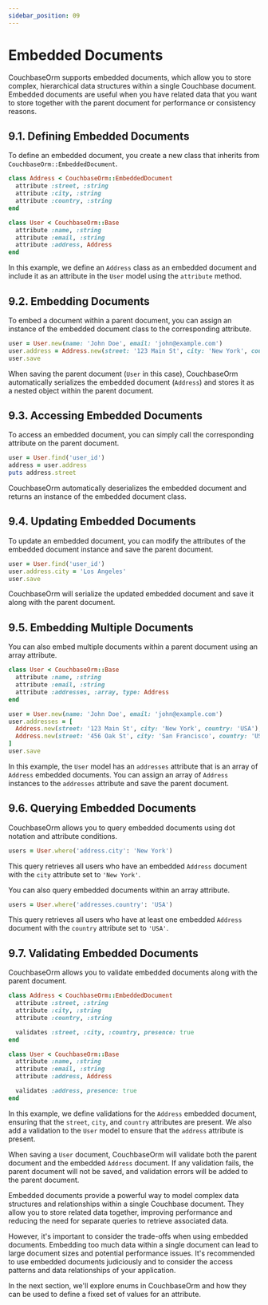 ```yaml
---
sidebar_position: 09
---
```


# Embedded Documents

CouchbaseOrm supports embedded documents, which allow you to store complex, hierarchical data structures within a single Couchbase document. Embedded documents are useful when you have related data that you want to store together with the parent document for performance or consistency reasons.

## 9.1. Defining Embedded Documents

To define an embedded document, you create a new class that inherits from `CouchbaseOrm::EmbeddedDocument`.

```ruby
class Address < CouchbaseOrm::EmbeddedDocument
  attribute :street, :string
  attribute :city, :string
  attribute :country, :string
end

class User < CouchbaseOrm::Base
  attribute :name, :string
  attribute :email, :string
  attribute :address, Address
end
```

In this example, we define an `Address` class as an embedded document and include it as an attribute in the `User` model using the `attribute` method.

## 9.2. Embedding Documents

To embed a document within a parent document, you can assign an instance of the embedded document class to the corresponding attribute.

```ruby
user = User.new(name: 'John Doe', email: 'john@example.com')
user.address = Address.new(street: '123 Main St', city: 'New York', country: 'USA')
user.save
```

When saving the parent document (`User` in this case), CouchbaseOrm automatically serializes the embedded document (`Address`) and stores it as a nested object within the parent document.

## 9.3. Accessing Embedded Documents

To access an embedded document, you can simply call the corresponding attribute on the parent document.

```ruby
user = User.find('user_id')
address = user.address
puts address.street
```

CouchbaseOrm automatically deserializes the embedded document and returns an instance of the embedded document class.

## 9.4. Updating Embedded Documents

To update an embedded document, you can modify the attributes of the embedded document instance and save the parent document.

```ruby
user = User.find('user_id')
user.address.city = 'Los Angeles'
user.save
```

CouchbaseOrm will serialize the updated embedded document and save it along with the parent document.

## 9.5. Embedding Multiple Documents

You can also embed multiple documents within a parent document using an array attribute.

```ruby
class User < CouchbaseOrm::Base
  attribute :name, :string
  attribute :email, :string
  attribute :addresses, :array, type: Address
end

user = User.new(name: 'John Doe', email: 'john@example.com')
user.addresses = [
  Address.new(street: '123 Main St', city: 'New York', country: 'USA'),
  Address.new(street: '456 Oak St', city: 'San Francisco', country: 'USA')
]
user.save
```

In this example, the `User` model has an `addresses` attribute that is an array of `Address` embedded documents. You can assign an array of `Address` instances to the `addresses` attribute and save the parent document.

## 9.6. Querying Embedded Documents

CouchbaseOrm allows you to query embedded documents using dot notation and attribute conditions.

```ruby
users = User.where('address.city': 'New York')
```

This query retrieves all users who have an embedded `Address` document with the `city` attribute set to `'New York'`.

You can also query embedded documents within an array attribute.

```ruby
users = User.where('addresses.country': 'USA')
```

This query retrieves all users who have at least one embedded `Address` document with the `country` attribute set to `'USA'`.

## 9.7. Validating Embedded Documents

CouchbaseOrm allows you to validate embedded documents along with the parent document.

```ruby
class Address < CouchbaseOrm::EmbeddedDocument
  attribute :street, :string
  attribute :city, :string
  attribute :country, :string

  validates :street, :city, :country, presence: true
end

class User < CouchbaseOrm::Base
  attribute :name, :string
  attribute :email, :string
  attribute :address, Address

  validates :address, presence: true
end
```

In this example, we define validations for the `Address` embedded document, ensuring that the `street`, `city`, and `country` attributes are present. We also add a validation to the `User` model to ensure that the `address` attribute is present.

When saving a `User` document, CouchbaseOrm will validate both the parent document and the embedded `Address` document. If any validation fails, the parent document will not be saved, and validation errors will be added to the parent document.

Embedded documents provide a powerful way to model complex data structures and relationships within a single Couchbase document. They allow you to store related data together, improving performance and reducing the need for separate queries to retrieve associated data.

However, it's important to consider the trade-offs when using embedded documents. Embedding too much data within a single document can lead to large document sizes and potential performance issues. It's recommended to use embedded documents judiciously and to consider the access patterns and data relationships of your application.

In the next section, we'll explore enums in CouchbaseOrm and how they can be used to define a fixed set of values for an attribute.
